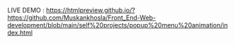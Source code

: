 LIVE DEMO  :
https://htmlpreview.github.io/?https://github.com/Muskankhosla/Front_End-Web-development/blob/main/self%20projects/popup%20menu%20animation/index.html
